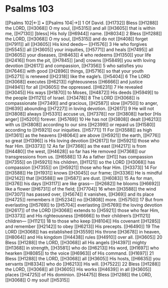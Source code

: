 # Psalms 103
[[Psalms 102|←]] • [[Psalms 104|→]]
1 Of David. [[H1732]] Bless [[H1288]] the LORD, [[H3068]] O my soul, [[H5315]] and all [[H3605]] that is within me, [[H7130]] [bless] His holy [[H6944]] name. [[H8034]] 
2 Bless [[H1288]] the LORD, [[H3068]] O my soul, [[H5315]] and do not [[H408]] forget [[H7911]] all [[H3605]] His kind deeds— [[H1576]] 
3 He who forgives [[H5545]] all [[H3605]] your iniquities, [[H5771]] and heals [[H7495]] all [[H3605]] your diseases, [[H8463]] 
4 who redeems [[H1350]] your life [[H2416]] from the pit, [[H7845]] [and] crowns [[H5849]] you with loving devotion [[H2617]] and compassion, [[H7356]] 
5 who satisfies you [[H7646]] with good [[H2896]] things, [[H5716]] so that your youth [[H5271]] is renewed [[H2318]] like the eagle’s. [[H5404]] 
6 The LORD [[H3068]] executes [[H6213]] righteousness [[H6666]] and justice [[H4941]] for all [[H3605]] the oppressed. [[H6231]] 
7 He revealed [[H3045]] His ways [[H1870]] to Moses, [[H4872]] His deeds [[H5949]] to the people [[H1121]] of Israel. [[H3478]] 
8 The LORD [[H3068]] is compassionate [[H7349]] and gracious, [[H2587]] slow [[H750]] to anger, [[H639]] abounding [[H7227]] in loving devotion. [[H2617]] 
9 He will not [[H3808]] always [[H5331]] accuse us, [[H7378]] nor [[H3808]] harbor [His anger] [[H5201]] forever. [[H5769]] 
10 He has not [[H3808]] dealt [[H6213]] with us [[H3808]] according to  our sins [[H2399]] or repaid us [[H1580]] according to [[H5921]] our iniquities. [[H5771]] 
11 For [[H3588]] as high [[H1361]] as the heavens [[H8064]] are above [[H5921]] the earth, [[H776]] so great [[H1396]] is His loving devotion [[H2617]] for [[H5921]] those who fear Him. [[H3373]] 
12 As far [[H7368]] as the east [[H4217]] is from [[H4480]] the west, [[H4628]] so far has He removed [[H7368]] our transgressions from us. [[H6588]] 
13 As a father [[H1]] has compassion [[H7355]] on [[H5921]] his children, [[H1121]] so the LORD [[H3068]] has compassion [[H7355]] on [[H5921]] those who fear Him. [[H3373]] 
14 For [[H3588]] He [[H1931]] knows [[H3045]] our frame; [[H3336]] He is mindful [[H2142]] that [[H3588]] we [[H587]] are dust. [[H6083]] 
15 As for man, [[H376]] his days [[H3117]] are like grass— [[H2682]] he blooms [[H6692]] like a flower [[H6731]] of the field; [[H7704]] 
16 when [[H3588]] the wind [[H7307]] has passed over, [[H5674]] it vanishes, [[H369]] and its place [[H4725]] remembers it [[H5234]] no [[H3808]] more. [[H5750]] 
17 But from everlasting [[H5769]] to [[H5704]] everlasting [[H5769]] the loving devotion [[H2617]] of the LORD [[H3068]] extends to [[H5921]] those who fear Him, [[H3373]] and His righteousness [[H6666]] to their children’s [[H1121]] children— [[H1121]] 
18 to those who keep [[H8104]] His covenant [[H1285]] and remember [[H2142]] to obey [[H6213]] His precepts. [[H6490]] 
19 The LORD [[H3068]] has established [[H3559]] His throne [[H3678]] in heaven, [[H8064]] and His kingdom [[H4438]] rules [[H4910]] over all. [[H3605]] 
20 Bless [[H1288]] the LORD, [[H3068]] all His angels [[H4397]] mighty [[H1368]] in strength, [[H3581]] who do [[H6213]] His word, [[H1697]] who hearken [[H8085]] to the voice [[H6963]] of His command. [[H1697]] 
21 Bless [[H1288]] the LORD, [[H3068]] all [[H3605]] His hosts, [[H6635]] you servants [[H8334]] who do [[H6213]] His will. [[H7522]] 
22 Bless [[H1288]] the LORD, [[H3068]] all [[H3605]] His works [[H4639]] in all [[H3605]] places [[H4725]] of His dominion. [[H4475]] Bless [[H1288]] the LORD, [[H3068]] O my soul! [[H5315]] 
